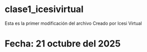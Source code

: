 # clase1_icesivirtual
Esta es la primer modificación del archivo
Creado por Icesi Virtual

# Fecha: 21 octubre del 2025
